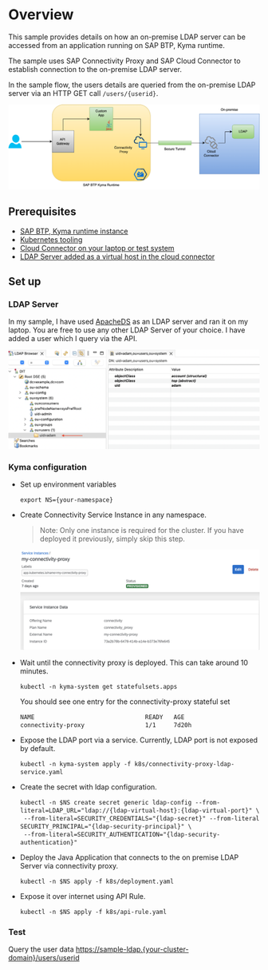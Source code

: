 # Overview

This sample provides details on how an on-premise LDAP server can be accessed from an application running on SAP BTP, Kyma runtime.

The sample uses SAP Connectivity Proxy and SAP Cloud Connector to establish connection to the on-premise LDAP server.

In the sample flow, the users details are queried from the on-premise LDAP server via an HTTP GET call `/users/{userid}`.

![flow](assets/kyma-ldap-on-prem.png)


## Prerequisites

* [SAP BTP, Kyma runtime instance](../prerequisites/#kyma)
* [Kubernetes tooling](../prerequisites/#kubernetes)
* [Cloud Connector on your laptop or test system](../prerequisites/#sap-cloud-connector)
* [LDAP Server added as a virtual host in the cloud connector](https://help.sap.com/docs/CP_CONNECTIVITY/cca91383641e40ffbe03bdc78f00f681/f94810a111dd40fda07caffbbc02af87.html)

## Set up

### LDAP Server

In my sample, I have used [ApacheDS](https://directory.apache.org/apacheds/) as an LDAP server and ran it on my laptop. You are free to use any other LDAP Server of your choice. I have added a user which I query via the API.

![apache-ds](assets/apache-ds.png)

### Kyma configuration

* Set up environment variables

  ```shell script
  export NS={your-namespace}
  ```

* Create Connectivity Service Instance in any namespace.
  >Note: Only one instance is required for the cluster. If you have deployed it previously, simply skip this step.

  ![connectivity](./assets/connectivity-proxy.png)

* Wait until the connectivity proxy is deployed. This can take around 10 minutes.

  ```shell script
  kubectl -n kyma-system get statefulsets.apps
  ```
  
  You should see one entry for the connectivity-proxy stateful set

  ```shell script
  NAME                               READY   AGE
  connectivity-proxy                 1/1     7d20h
  ```

* Expose the LDAP port via a service. Currently, LDAP port is not exposed by default.

  ```shell script
  kubectl -n kyma-system apply -f k8s/connectivity-proxy-ldap-service.yaml
  ```

* Create the secret with ldap configuration.

  ```shell script
  kubectl -n $NS create secret generic ldap-config --from-literal=LDAP_URL="ldap://{ldap-virtual-host}:{ldap-virtual-port}" \
   --from-literal=SECURITY_CREDENTIALS="{ldap-secret}" --from-literal SECURITY_PRINCIPAL="{ldap-security-principal}" \
   --from-literal=SECURITY_AUTHENTICATION="{ldap-security-authentication}"
  ```

* Deploy the Java Application that connects to the on premise LDAP Server via connectivity proxy.

  ```shell script
  kubectl -n $NS apply -f k8s/deployment.yaml
  ```

* Expose it over internet using API Rule.

  ```shell script
  kubectl -n $NS apply -f k8s/api-rule.yaml
  ```

### Test

Query the user data <https://sample-ldap.{your-cluster-domain}/users/userid>
